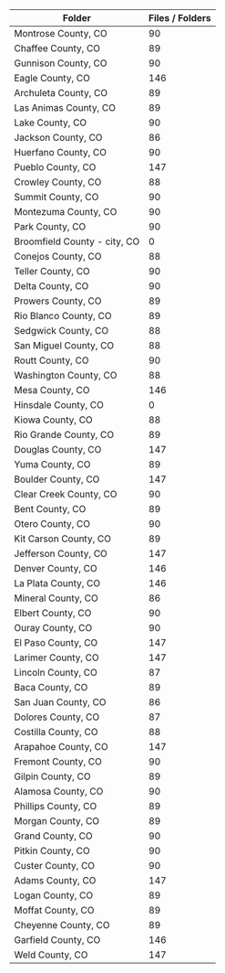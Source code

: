 | Folder                       |   Files / Folders |
|------------------------------|-------------------|
| Montrose County, CO          |                90 |
| Chaffee County, CO           |                89 |
| Gunnison County, CO          |                90 |
| Eagle County, CO             |               146 |
| Archuleta County, CO         |                89 |
| Las Animas County, CO        |                89 |
| Lake County, CO              |                90 |
| Jackson County, CO           |                86 |
| Huerfano County, CO          |                90 |
| Pueblo County, CO            |               147 |
| Crowley County, CO           |                88 |
| Summit County, CO            |                90 |
| Montezuma County, CO         |                90 |
| Park County, CO              |                90 |
| Broomfield County - city, CO |                 0 |
| Conejos County, CO           |                88 |
| Teller County, CO            |                90 |
| Delta County, CO             |                90 |
| Prowers County, CO           |                89 |
| Rio Blanco County, CO        |                89 |
| Sedgwick County, CO          |                88 |
| San Miguel County, CO        |                88 |
| Routt County, CO             |                90 |
| Washington County, CO        |                88 |
| Mesa County, CO              |               146 |
| Hinsdale County, CO          |                 0 |
| Kiowa County, CO             |                88 |
| Rio Grande County, CO        |                89 |
| Douglas County, CO           |               147 |
| Yuma County, CO              |                89 |
| Boulder County, CO           |               147 |
| Clear Creek County, CO       |                90 |
| Bent County, CO              |                89 |
| Otero County, CO             |                90 |
| Kit Carson County, CO        |                89 |
| Jefferson County, CO         |               147 |
| Denver County, CO            |               146 |
| La Plata County, CO          |               146 |
| Mineral County, CO           |                86 |
| Elbert County, CO            |                90 |
| Ouray County, CO             |                90 |
| El Paso County, CO           |               147 |
| Larimer County, CO           |               147 |
| Lincoln County, CO           |                87 |
| Baca County, CO              |                89 |
| San Juan County, CO          |                86 |
| Dolores County, CO           |                87 |
| Costilla County, CO          |                88 |
| Arapahoe County, CO          |               147 |
| Fremont County, CO           |                90 |
| Gilpin County, CO            |                89 |
| Alamosa County, CO           |                90 |
| Phillips County, CO          |                89 |
| Morgan County, CO            |                89 |
| Grand County, CO             |                90 |
| Pitkin County, CO            |                90 |
| Custer County, CO            |                90 |
| Adams County, CO             |               147 |
| Logan County, CO             |                89 |
| Moffat County, CO            |                89 |
| Cheyenne County, CO          |                89 |
| Garfield County, CO          |               146 |
| Weld County, CO              |               147 |